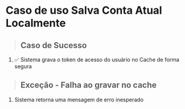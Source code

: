 # Caso de uso Salva Conta Atual Localmente

> ## Caso de Sucesso
1. ✅ Sistema grava o token de acesso do usuário no Cache de forma segura

> ## Exceção - Falha ao gravar no cache
1. Sistema retorna uma mensagem de erro inesperado